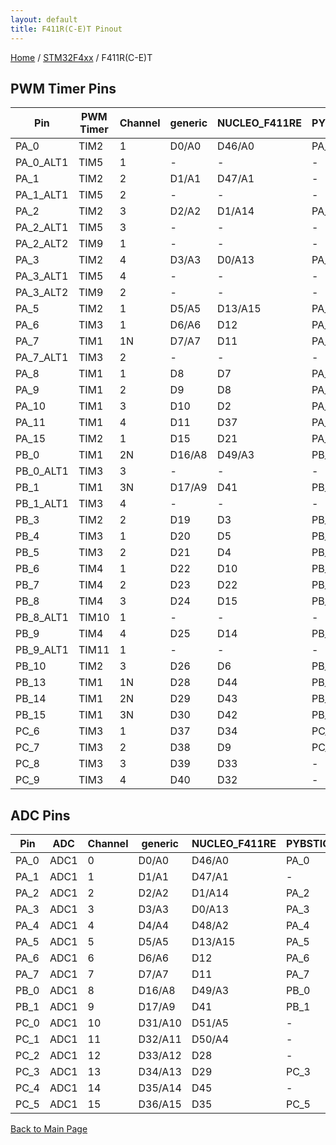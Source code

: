 ```yaml
---
layout: default
title: F411R(C-E)T Pinout
---
```


[Home](../../index.md) / [STM32F4xx](../index.md) / F411R(C-E)T

## PWM Timer Pins

| Pin | PWM Timer | Channel | generic | NUCLEO_F411RE | PYBSTICK26_STD |
| --- | --- | --- | --- | --- | --- |
| PA_0 | TIM2 | 1 | D0/A0 | D46/A0 | PA_0 |
| PA_0_ALT1 | TIM5 | 1 | - | - | - |
| PA_1 | TIM2 | 2 | D1/A1 | D47/A1 | - |
| PA_1_ALT1 | TIM5 | 2 | - | - | - |
| PA_2 | TIM2 | 3 | D2/A2 | D1/A14 | PA_2 |
| PA_2_ALT1 | TIM5 | 3 | - | - | - |
| PA_2_ALT2 | TIM9 | 1 | - | - | - |
| PA_3 | TIM2 | 4 | D3/A3 | D0/A13 | PA_3 |
| PA_3_ALT1 | TIM5 | 4 | - | - | - |
| PA_3_ALT2 | TIM9 | 2 | - | - | - |
| PA_5 | TIM2 | 1 | D5/A5 | D13/A15 | PA_5 |
| PA_6 | TIM3 | 1 | D6/A6 | D12 | PA_6 |
| PA_7 | TIM1 | 1N | D7/A7 | D11 | PA_7 |
| PA_7_ALT1 | TIM3 | 2 | - | - | - |
| PA_8 | TIM1 | 1 | D8 | D7 | PA_8 |
| PA_9 | TIM1 | 2 | D9 | D8 | PA_9 |
| PA_10 | TIM1 | 3 | D10 | D2 | PA_10 |
| PA_11 | TIM1 | 4 | D11 | D37 | PA_11 |
| PA_15 | TIM2 | 1 | D15 | D21 | PA_15 |
| PB_0 | TIM1 | 2N | D16/A8 | D49/A3 | PB_0 |
| PB_0_ALT1 | TIM3 | 3 | - | - | - |
| PB_1 | TIM1 | 3N | D17/A9 | D41 | PB_1 |
| PB_1_ALT1 | TIM3 | 4 | - | - | - |
| PB_3 | TIM2 | 2 | D19 | D3 | PB_3 |
| PB_4 | TIM3 | 1 | D20 | D5 | PB_4 |
| PB_5 | TIM3 | 2 | D21 | D4 | PB_5 |
| PB_6 | TIM4 | 1 | D22 | D10 | PB_6 |
| PB_7 | TIM4 | 2 | D23 | D22 | PB_7 |
| PB_8 | TIM4 | 3 | D24 | D15 | PB_8 |
| PB_8_ALT1 | TIM10 | 1 | - | - | - |
| PB_9 | TIM4 | 4 | D25 | D14 | PB_9 |
| PB_9_ALT1 | TIM11 | 1 | - | - | - |
| PB_10 | TIM2 | 3 | D26 | D6 | PB_10 |
| PB_13 | TIM1 | 1N | D28 | D44 | PB_13 |
| PB_14 | TIM1 | 2N | D29 | D43 | PB_14 |
| PB_15 | TIM1 | 3N | D30 | D42 | PB_15 |
| PC_6 | TIM3 | 1 | D37 | D34 | PC_6 |
| PC_7 | TIM3 | 2 | D38 | D9 | PC_7 |
| PC_8 | TIM3 | 3 | D39 | D33 | - |
| PC_9 | TIM3 | 4 | D40 | D32 | - |


## ADC Pins

| Pin | ADC | Channel | generic | NUCLEO_F411RE | PYBSTICK26_STD |
| --- | --- | --- | --- | --- | --- |
| PA_0 | ADC1 | 0 | D0/A0 | D46/A0 | PA_0 |
| PA_1 | ADC1 | 1 | D1/A1 | D47/A1 | - |
| PA_2 | ADC1 | 2 | D2/A2 | D1/A14 | PA_2 |
| PA_3 | ADC1 | 3 | D3/A3 | D0/A13 | PA_3 |
| PA_4 | ADC1 | 4 | D4/A4 | D48/A2 | PA_4 |
| PA_5 | ADC1 | 5 | D5/A5 | D13/A15 | PA_5 |
| PA_6 | ADC1 | 6 | D6/A6 | D12 | PA_6 |
| PA_7 | ADC1 | 7 | D7/A7 | D11 | PA_7 |
| PB_0 | ADC1 | 8 | D16/A8 | D49/A3 | PB_0 |
| PB_1 | ADC1 | 9 | D17/A9 | D41 | PB_1 |
| PC_0 | ADC1 | 10 | D31/A10 | D51/A5 | - |
| PC_1 | ADC1 | 11 | D32/A11 | D50/A4 | - |
| PC_2 | ADC1 | 12 | D33/A12 | D28 | - |
| PC_3 | ADC1 | 13 | D34/A13 | D29 | PC_3 |
| PC_4 | ADC1 | 14 | D35/A14 | D45 | - |
| PC_5 | ADC1 | 15 | D36/A15 | D35 | PC_5 |


[Back to Main Page](../../index.md)